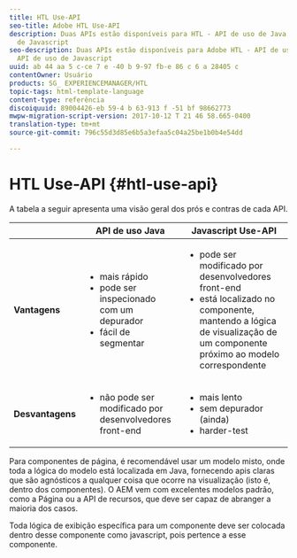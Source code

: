 ```yaml
---
title: HTL Use-API
seo-title: Adobe HTL Use-API
description: Duas APIs estão disponíveis para HTL - API de uso de Java e API de uso
  de Javascript
seo-description: Duas APIs estão disponíveis para Adobe HTL - API de uso de Java e
  API de uso de Javascript
uuid: ab 44 aa 5 c-ce 7 e -40 b 9-97 fb-e 86 c 6 a 28405 c
contentOwner: Usuário
products: SG_ EXPERIENCEMANAGER/HTL
topic-tags: html-template-language
content-type: referência
discoiquuid: 89004426-eb 59-4 b 63-913 f -51 bf 98662773
mwpw-migration-script-version: 2017-10-12 T 21 46 58.665-0400
translation-type: tm+mt
source-git-commit: 796c55d3d85e6b5a3efaa5c04a25be1b0b4e54dd

---
```



# HTL Use-API {#htl-use-api}

A tabela a seguir apresenta uma visão geral dos prós e contras de cada API.

|  | **API de uso Java** | **Javascript Use-API** |
|--- |--- |--- |
| **Vantagens** | <ul><li>mais rápido</li><li>pode ser inspecionado com um depurador</li><li>fácil de segmentar</li></ul> | <ul><li>pode ser modificado por desenvolvedores front-end</li><li>está localizado no componente, mantendo a lógica de visualização de um componente próximo ao modelo correspondente</li></ul> |
| **Desvantagens** | <ul><li>não pode ser modificado por desenvolvedores front-end</li></ul> | <ul><li>mais lento</li><li>sem depurador (ainda)</li><li>harder-test</li></ul> |


Para componentes de página, é recomendável usar um modelo misto, onde toda a lógica do modelo está localizada em Java, fornecendo apis claras que são agnósticos a qualquer coisa que ocorre na visualização (isto é, dentro dos componentes). O AEM vem com excelentes modelos padrão, como a Página ou a API de recursos, que deve ser capaz de abranger a maioria dos casos.

Toda lógica de exibição específica para um componente deve ser colocada dentro desse componente como javascript, pois pertence a esse componente.
